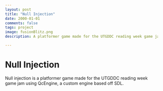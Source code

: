 ```yaml
---
layout: post
title: "Null Injection"
date: 2000-01-01
comments: false
tags: project
image: fusionBlitz.png
description: A platformer game made for the UTGDDC reading week game jam using a QcEngine, a custom engine based off of SDL

---
```


# Null Injection

Null injection is a platformer game made for the UTGDDC reading week game jam using QcEngine, a custom engine based off SDL.